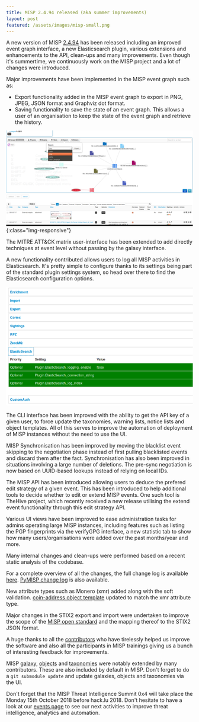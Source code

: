```yaml
---
title: MISP 2.4.94 released (aka summer improvements)
layout: post
featured: /assets/images/misp-small.png
---
```


A new version of MISP [2.4.94](https://github.com/MISP/MISP/tree/v2.4.94) has been released including an improved event graph interface, a new Elasticsearch plugin, various extensions and enhancements to the API, clean-ups and many improvements. Even though it's summertime, we continuously work on the MISP project and a lot of changes were introduced.

Major improvements have been implemented in the MISP event graph such as:

- Export functionality added in the MISP event graph to export in PNG, JPEG, JSON format and Graphviz dot format.
- Saving functionality to save the state of an event graph. This allows a user of an organisation to keep the state of the event graph and retrieve the history.

![New functionality in the MISP event graph to export the graph and save the state of the graph](/assets/images/misp/blog/save-graph.png){:class="img-responsive"}

The MITRE ATT&CK matrix user-interface has been extended to add directly techniques at event level without passing by the galaxy interface.

A new functionality contributed allows users to log all MISP activities in Elasticsearch. It's pretty simple to configure thanks to its settings being part of the standard plugin settings system, so head over there to find the Elasticsearch configuration options.

![Configuring Elasticsearch with MISP](/assets/images/misp/blog/elasticsearch.png)

The CLI interface has been improved with the ability to get the API key of a given user, to force update the taxonomies, warning lists, notice lists and object templates. All of this serves to improve the automation of deployment of MISP instances without the need to use the UI.

MISP Synchronisation has been improved by moving the blacklist event skipping to the negotiation phase instead of first pulling blacklisted events and discard them after the fact. Synchronisation has also been improved in situations involving a large number of deletions. The pre-sync negotiation is now based on UUID-based lookups instead of relying on local IDs.

The MISP API has been introduced allowing users to deduce the prefered edit strategy of a given event. This has been introduced to help additional tools to decide whether to edit or extend MISP events. One such tool is TheHive project, which recently received a new release utilising the extend event functionality through this edit strategy API.

Various UI views have been improved to ease administration tasks for admins operating large MISP instances, including features such as listing the PGP fingerprints via the verifyGPG interface, a new statistic tab to show how many users/organisations were added over the past months/year and more.

Many internal changes and clean-ups were performed based on a recent static analysis of the codebase.

For a complete overview of all the changes, the full change log is available [here](https://www.misp.software/Changelog.txt). [PyMISP change log](https://www.misp.software/PyMISP-Changelog.txt) is also available.

New attribute types such as Monero (xmr) added along with the soft validation. [coin-address object template](https://github.com/MISP/misp-objects/blob/master/objects/coin-address/definition.json) updated to match the xmr attribute type.

Major changes in the STIX2 export and import were undertaken to improve the scope of the [MISP open standard](https://github.com/MISP/misp-rfc) and the mapping thereof to the STIX2 JSON format.

A huge thanks to all the [contributors](/contributors) who have tirelessly helped us improve the software and also all the participants in MISP trainings giving us a bunch of interesting feedback for improvements.

MISP [galaxy](/galaxy.pdf), [objects](/objects.pdf) and [taxonomies](/taxonomies.pdf) were notably extended by many contributors. These are also included by default in MISP. Don't forget to do a `git submodule update` and update galaxies, objects and taxonomies via the UI.

Don't forget that the MISP Threat Intelligence Summit 0x4 will take place the Monday 15th October 2018 before hack.lu 2018. Don't hesitate to have a look at our [events page](http://www.misp-project.org/events/) to see our next activities to improve threat intelligence, analytics and automation.
